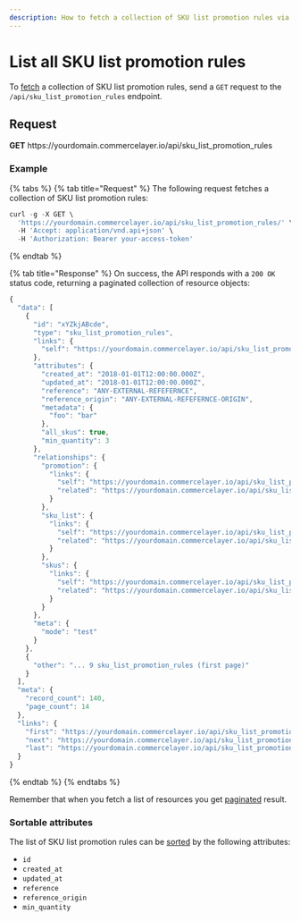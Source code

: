 ```yaml
---
description: How to fetch a collection of SKU list promotion rules via API
---
```


# List all SKU list promotion rules

To <a href="https://docs.commercelayer.io/developers/fetching-resources" target="_blank">fetch</a> a collection of SKU list promotion rules, send a `GET` request to the `/api/sku_list_promotion_rules` endpoint.

## Request

**GET** https://<i></i>yourdomain.commercelayer.io/api/sku_list_promotion_rules

### **Example**

{% tabs %}
{% tab title="Request" %}
The following request fetches a collection of SKU list promotion rules:

```javascript
curl -g -X GET \
  'https://yourdomain.commercelayer.io/api/sku_list_promotion_rules/' \
  -H 'Accept: application/vnd.api+json' \
  -H 'Authorization: Bearer your-access-token'
```
{% endtab %}

{% tab title="Response" %}
On success, the API responds with a `200 OK` status code, returning a paginated collection of resource objects:

```javascript
{
  "data": [
    {
      "id": "xYZkjABcde",
      "type": "sku_list_promotion_rules",
      "links": {
        "self": "https://yourdomain.commercelayer.io/api/sku_list_promotion_rules/xYZkjABcde"
      },
      "attributes": {
        "created_at": "2018-01-01T12:00:00.000Z",
        "updated_at": "2018-01-01T12:00:00.000Z",
        "reference": "ANY-EXTERNAL-REFEFERNCE",
        "reference_origin": "ANY-EXTERNAL-REFEFERNCE-ORIGIN",
        "metadata": {
          "foo": "bar"
        },
        "all_skus": true,
        "min_quantity": 3
      },
      "relationships": {
        "promotion": {
          "links": {
            "self": "https://yourdomain.commercelayer.io/api/sku_list_promotion_rules/xYZkjABcde/relationships/promotion",
            "related": "https://yourdomain.commercelayer.io/api/sku_list_promotion_rules/xYZkjABcde/promotion"
          }
        },
        "sku_list": {
          "links": {
            "self": "https://yourdomain.commercelayer.io/api/sku_list_promotion_rules/xYZkjABcde/relationships/sku_list",
            "related": "https://yourdomain.commercelayer.io/api/sku_list_promotion_rules/xYZkjABcde/sku_list"
          }
        },
        "skus": {
          "links": {
            "self": "https://yourdomain.commercelayer.io/api/sku_list_promotion_rules/xYZkjABcde/relationships/skus",
            "related": "https://yourdomain.commercelayer.io/api/sku_list_promotion_rules/xYZkjABcde/skus"
          }
        }
      },
      "meta": {
        "mode": "test"
      }
    },
    {
      "other": "... 9 sku_list_promotion_rules (first page)"
    }
  ],
  "meta": {
    "record_count": 140,
    "page_count": 14
  },
  "links": {
    "first": "https://yourdomain.commercelayer.io/api/sku_list_promotion_rules?page[number]=1&page[size]=10",
    "next": "https://yourdomain.commercelayer.io/api/sku_list_promotion_rules?page[number]=2&page[size]=10",
    "last": "https://yourdomain.commercelayer.io/api/sku_list_promotion_rules?page[number]=14&page[size]=10"
  }
}
```
{% endtab %}
{% endtabs %}

Remember that when you fetch a list of resources you get <a href="https://docs.commercelayer.io/developers/pagination" target="_blank">paginated</a> result.

### Sortable attributes

The list of SKU list promotion rules can be <a href="https://docs.commercelayer.io/developers/sorting-results" target="_blank">sorted</a> by the following attributes:

* `id`
* `created_at`
* `updated_at`
* `reference`
* `reference_origin`
* `min_quantity`


